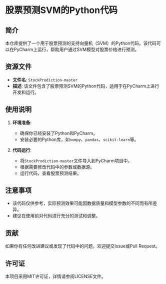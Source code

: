 # 股票预测SVM的Python代码

## 简介

本仓库提供了一个用于股票预测的支持向量机（SVM）的Python代码。该代码可以在PyCharm上运行，帮助用户通过SVM模型对股票价格进行预测。

## 资源文件

- **文件名**: `StockProdiction-master`
- **描述**: 该文件包含了股票预测SVM的Python代码，适用于在PyCharm上进行开发和运行。

## 使用说明

1. **环境准备**:
   - 确保你已经安装了Python和PyCharm。
   - 安装必要的Python库，如`numpy`、`pandas`、`scikit-learn`等。

2. **代码运行**:
   - 将`StockProdiction-master`文件导入到PyCharm项目中。
   - 根据需要修改代码中的参数或数据源。
   - 运行代码，查看股票预测结果。

## 注意事项

- 该代码仅供参考，实际预测效果可能因数据质量和模型参数的不同而有所差异。
- 建议在使用前对代码进行充分的测试和调整。

## 贡献

如果你有任何改进建议或发现了代码中的问题，欢迎提交Issue或Pull Request。

## 许可证

本项目采用MIT许可证，详情请参阅LICENSE文件。
